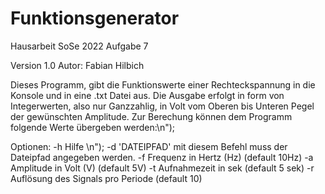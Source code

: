 # Funktionsgenerator
Hausarbeit SoSe 2022 Aufgabe 7

Version 1.0
Autor: Fabian Hilbich

Dieses Programm, gibt die Funktionswerte einer Rechteckspannung in die Konsole und in eine .txt Datei aus.
Die Ausgabe erfolgt in form von Integerwerten, also nur Ganzzahlig, in Volt vom Oberen bis Unteren Pegel der gewünschten Amplitude.
Zur Berechung können dem Programm folgende Werte übergeben werden:\n");

Optionen:
    -h	Hilfe \n");
    -d	'DATEIPFAD' mit diesem Befehl muss der Dateipfad angegeben werden.
	-f	Frequenz in Hertz (Hz) (default 10Hz)
	-a	Amplitude in Volt (V) (default 5V)
	-t	Aufnahmezeit in sek (default 5 sek)
	-r	Auflösung des Signals pro Periode (default 10)
